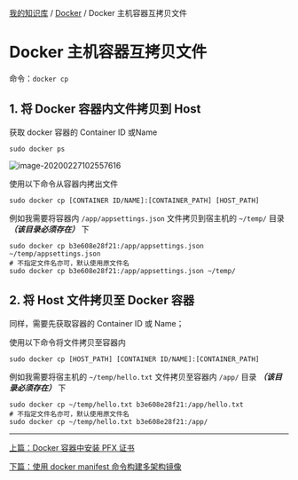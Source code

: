 [我的知识库](../README.md) / [Docker](zz_gneratered_mdi.md) / Docker 主机容器互拷贝文件

# Docker 主机容器互拷贝文件

命令：`docker cp`

## 1. 将 Docker 容器内文件拷贝到 Host

 获取 docker 容器的 Container ID 或Name

```shell
sudo docker ps
```

![image-20200227102557616](https://fs.poneding.com/images/image-20200227102557616.png)

使用以下命令从容器内拷出文件

```shell
sudo docker cp [CONTAINER ID/NAME]:[CONTAINER_PATH] [HOST_PATH]
```

例如我需要将容器内 `/app/appsettings.json` 文件拷贝到宿主机的 `~/temp/` 目录 ***（该目录必须存在）*** 下

```shell
sudo docker cp b3e608e28f21:/app/appsettings.json ~/temp/appsettings.json
# 不指定文件名亦可，默认使用原文件名
sudo docker cp b3e608e28f21:/app/appsettings.json ~/temp/
```

## 2. 将 Host 文件拷贝至 Docker 容器

同样，需要先获取容器的 Container ID 或 Name；

使用以下命令将文件拷贝至容器内

```shell
sudo docker cp [HOST_PATH] [CONTAINER ID/NAME]:[CONTAINER_PATH]
```

例如我需要将宿主机的 `~/temp/hello.txt` 文件拷贝至容器内 `/app/` 目录 ***（该目录必须存在）*** 下

```shell
sudo docker cp ~/temp/hello.txt b3e608e28f21:/app/hello.txt 
# 不指定文件名亦可，默认使用原文件名
sudo docker cp ~/temp/hello.txt b3e608e28f21:/app/
```

---
[上篇：Docker 容器中安装 PFX 证书](docker-container-install-pfx-cert.md)

[下篇：使用 docker manifest 命令构建多架构镜像](docker-manifest-build-cross-arch-image.md)
